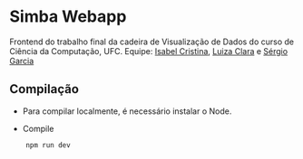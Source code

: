 # Simba Webapp 
Frontend do trabalho final da cadeira de Visualização de Dados do curso de Ciência da Computação, UFC.
Equipe: <a href="">Isabel Cristina</a>, <a href="">Luiza Clara</a> e <a href="">Sérgio Garcia</a>

## Compilação

* Para compilar localmente, é necessário instalar o Node.

* Compile
```bash
    npm run dev
```
